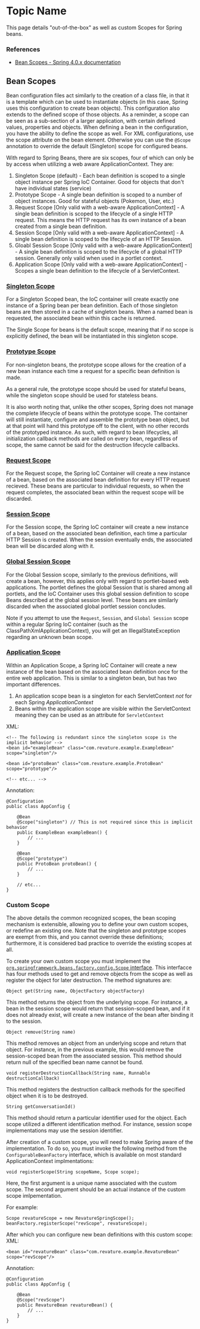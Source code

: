 # Topic Name

This page details "out-of-the-box" as well as custom Scopes for Spring beans.

### References
* [Bean Scopes - Spring 4.0.x documentation](https://docs.spring.io/spring/docs/4.0.x/spring-framework-reference/html/beans.html#beans-factory-scopes)

## Bean Scopes
Bean configuration files act similarly to the creation of a class file, in that it is a template which can be used to instantiate objects (in this case, Spring uses this configuration to create bean objects). This configuration also extends to the defined scope of those objects. As a reminder, a scope can be seen as a sub-section of a larger application, with certain defined values, properties and objects. When defining a bean in the configuration, you have the ability to define the scope as well. For XML configurations, use the scope attribute on the bean element. Otherwise you can use the `@Scope` annotation to override the default (Singleton) scope for configured beans.

With regard to Spring Beans, there are six scopes, four of which can only be by access when utilizing a web aware ApplicationContext. They are:
1. Singleton Scope (default) - Each bean definition is scoped to a single object instance per Spring IoC Container. Good for objects that don't have individual states (service)
1. Prototype Scope - A single bean definition is scoped to a number of object instances. Good for stateful objects (Pokemon, User, etc.)
1. Request Scope [Only valid with a web-aware ApplicationContext] - A single bean definition is scoped to the lifecycle of a single HTTP request. This means the HTTP request has its own instance of a bean created from a single bean definition.
1. Session Scope [Only valid with a web-aware ApplicationContext] - A single bean definition is scoped to the lifecycle of an HTTP Session.
1. Gloabl Session Scope [Only valid with a web-aware ApplicationContext] - A single bean definition is scoped to the lifecycle of a global HTTP session. Generally only valid when used in a portlet context.
1. Application Scope [Only valid with a web-aware ApplicationContext] - Scopes a single bean definition to the lifecycle of a ServletContext.

### [Singleton Scope](https://docs.spring.io/spring/docs/4.0.x/spring-framework-reference/html/beans.html#beans-factory-scopes-singleton)
For a Singleton Scoped bean, the IoC container will create exactly one instance of a Spring bean per bean definition. Each of those singleton beans are then stored in a cache of singleton beans. When a named bean is requested, the associated bean within this cache is returned.

The Single Scope for beans is the default scope, meaning that if no scope is explicitly defined, the bean will be instantiated in this singleton scope.

### [Prototype Scope](https://docs.spring.io/spring/docs/4.0.x/spring-framework-reference/html/beans.html#beans-factory-scopes-prototype)
For non-singleton beans, the prototype scope allows for the creation of a new bean instance each time a request for a specific bean definition is made.

As a general rule, the prototype scope should be used for stateful beans, while the singleton scope should be used for stateless beans.

It is also worth noting that, unlike the other scopes, Spring does not manage the complete lifecycle of beans within the prototype scope. The container will still instantiate, configure and assemble the prototype bean object, but at that point will hand this prototype off to the client, with no other records of the prototyped instance. As such, with regard to bean lifecycles, all initialization callback methods are called on every bean, regardless of scope, the same cannot be said for the destruction lifecycle callbacks.

### [Request Scope](https://docs.spring.io/spring/docs/4.0.x/spring-framework-reference/html/beans.html#beans-factory-scopes-request)
For the Request scope, the Spring IoC Container will create a new instance of a bean, based on the associated bean definition for every HTTP request recieved. These beans are particular to individual requests, so when the request completes, the associated bean within the request scope will be discarded.

### [Session Scope](https://docs.spring.io/spring/docs/4.0.x/spring-framework-reference/html/beans.html#beans-factory-scopes-session)
For the Session scope, the Spring IoC container will create a new instance of a bean, based on the associated bean definition, each time a particular HTTP Session is created. When the session eventually ends, the associated bean will be discarded along with it.

### [Global Session Scope](https://docs.spring.io/spring/docs/4.0.x/spring-framework-reference/html/beans.html#beans-factory-scopes-global-session)
For the Global Session scope, similarly to the previous definitions, will create a bean, however, this applies only with regard to portlet-based web applications. The portlet defines the global Session that is shared among all portlets, and the IoC Container uses this global session definition to scope Beans described at the global session level. These beans are similarly discarded when the associated global portlet session concludes.

Note if you attempt to use the `Request`, `Session`, and `Global Session` scope within a regular Spring IoC container (such as the ClassPathXmlApplicationContext), you will get an IllegalStateException regarding an unknown bean scope.

### [Application Scope](https://docs.spring.io/spring/docs/4.0.x/spring-framework-reference/html/beans.html#beans-factory-scopes-application)
Within an Application Scope, a Spring IoC Container will create a new instance of the bean based on the associated bean definition once for the entire web application. This is similar to a singleton bean, but has two important differences.
1. An application scope bean is a singleton for each ServletContext _not_ for each Spring _ApplicationContext_
1. Beans within the application scope are visible within the ServletContext meaning they can be used as an attribute for `ServletContext`

XML:
```
<!-- The following is redundant since the singleton scope is the implicit behavior -->
<bean id="exampleBean" class="com.revature.example.ExampleBean" scope="singleton"/>

<bean id="protoBean" class="com.revature.example.ProtoBean" scope="prototype"/>

<!-- etc... -->

```


Annotation:
```
@Configuration
public class AppConfig {

    @Bean
    @Scope("singleton") // This is not required since this is implicit behavior
    public ExampleBean exampleBean() {
        // ...
    }

    @Bean
    @Scope("prototype")
    public ProtoBean protoBean() {
        // ...
    }

    // etc...
}
```

### Custom Scope
The above details the common recognized scopes, the bean scoping mechanism is extensible, allowing you to define your own custom scopes, or redefine an existing one. Note that the singleton and prototype scopes are exempt from this, and you cannot override these definitions; furthermore, it is considered bad practice to override the existing scopes at all.

To create your own custom scope you must implement the [`org.springframework.beans.factory.config.Scope` interface](https://docs.spring.io/spring/docs/current/javadoc-api/org/springframework/beans/factory/config/Scope.html). This interfacce has four methods used to get and remove objects from the scope as well as register the object for later destruction. The method signatures are:

```
Object get(String name, ObjectFactory objectFactory)
```
This method returns the object from the underlying scope. For instance, a bean in the session scope would return that session-scoped bean, and if it does not already exist, will create a new instance of the bean after binding it to the session.

```
Object remove(String name)
```
This method removes an object from an underlying scope and return that object. For instance, in the previous example, this would remove the session-scoped bean from the associated session. This method should return null of the specified bean name cannot be found.

```
void registerDestructionCallback(String name, Runnable destructionCallback)
```
This method registers the destruction callback methods for the specified object when it is to be destroyed.

```
String getConversationId()
```
This method should return a particular identifier used for the object. Each scope utilized a different identification method. For instance, session scope implementations may use the session identifier.

After creation of a custom scope, you will need to make Spring aware of the implementation. To do so, you must invoke the following method from the `ConfigurableBeanFactory` interface, which is available on most standard ApplicationContext implmentations:

```
void registerScope(String scopeName, Scope scope);
```
Here, the first argument is a unique name associated with the custom scope. The second argument should be an actual instance of the custom scope imlpementation.

For example:

```
Scope revatureScope = new RevatureSpringScope();
beanFactory.registerScope("revScope", revatureScope);
```

After which you can configure new bean definitions with this custom scope:
XML:
```
<bean id="revatureBean" class="com.revature.example.RevatureBean" scope="revScope"/>

```

Annotation:
```
@Configuration
public class AppConfig {

    @Bean
    @Scope("revScope")
    public RevatureBean revatureBean() {
        // ...
    }
}
```